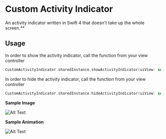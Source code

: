 # Custom Activity Indicator 
An activity indicator written in Swift 4 that doesn't take up the whole screen.**


## Usage
In order to show the activity indicator, call the function from your view controller

```swift
CustomActivityIndicator.sharedInstance.showActivityIndicator(uiView: self.view)
```

In order to hide the activity indicator, call the function from your view controller

```swift
CustomActivityIndicator.sharedInstance.hideActivityIndicator(uiView: self.view)
```

**Sample Image**  
  
  ![Alt Text](https://github.com/dtroupe18/CustomActivityIndicator/blob/master/ReadMe/screenShot.PNG)

  
**Sample Animation**
  
  ![Alt Text](https://github.com/dtroupe18/CustomActivityIndicator/blob/master/ReadMe/indicator.gif)
  

